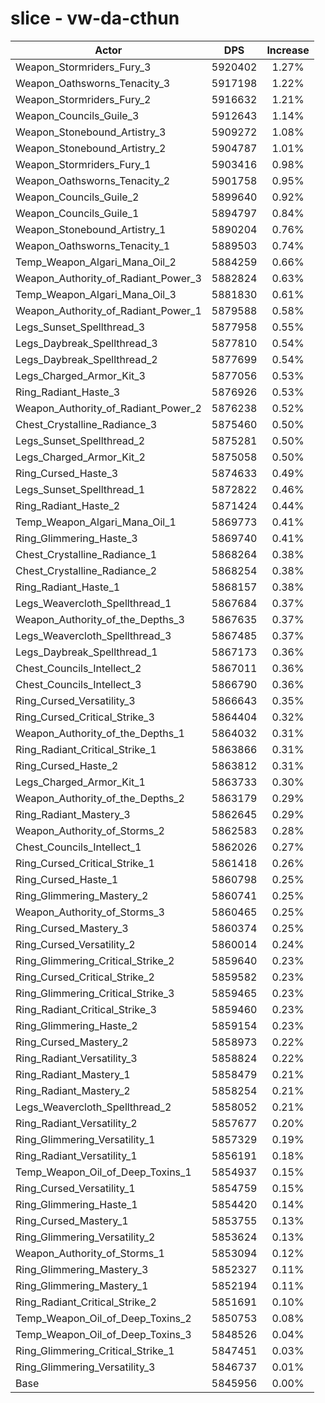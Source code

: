 # slice - vw-da-cthun
| Actor | DPS | Increase |
|---|:---:|:---:|
|Weapon_Stormriders_Fury_3|5920402|1.27%|
|Weapon_Oathsworns_Tenacity_3|5917198|1.22%|
|Weapon_Stormriders_Fury_2|5916632|1.21%|
|Weapon_Councils_Guile_3|5912643|1.14%|
|Weapon_Stonebound_Artistry_3|5909272|1.08%|
|Weapon_Stonebound_Artistry_2|5904787|1.01%|
|Weapon_Stormriders_Fury_1|5903416|0.98%|
|Weapon_Oathsworns_Tenacity_2|5901758|0.95%|
|Weapon_Councils_Guile_2|5899640|0.92%|
|Weapon_Councils_Guile_1|5894797|0.84%|
|Weapon_Stonebound_Artistry_1|5890204|0.76%|
|Weapon_Oathsworns_Tenacity_1|5889503|0.74%|
|Temp_Weapon_Algari_Mana_Oil_2|5884259|0.66%|
|Weapon_Authority_of_Radiant_Power_3|5882824|0.63%|
|Temp_Weapon_Algari_Mana_Oil_3|5881830|0.61%|
|Weapon_Authority_of_Radiant_Power_1|5879588|0.58%|
|Legs_Sunset_Spellthread_3|5877958|0.55%|
|Legs_Daybreak_Spellthread_3|5877810|0.54%|
|Legs_Daybreak_Spellthread_2|5877699|0.54%|
|Legs_Charged_Armor_Kit_3|5877056|0.53%|
|Ring_Radiant_Haste_3|5876926|0.53%|
|Weapon_Authority_of_Radiant_Power_2|5876238|0.52%|
|Chest_Crystalline_Radiance_3|5875460|0.50%|
|Legs_Sunset_Spellthread_2|5875281|0.50%|
|Legs_Charged_Armor_Kit_2|5875058|0.50%|
|Ring_Cursed_Haste_3|5874633|0.49%|
|Legs_Sunset_Spellthread_1|5872822|0.46%|
|Ring_Radiant_Haste_2|5871424|0.44%|
|Temp_Weapon_Algari_Mana_Oil_1|5869773|0.41%|
|Ring_Glimmering_Haste_3|5869740|0.41%|
|Chest_Crystalline_Radiance_1|5868264|0.38%|
|Chest_Crystalline_Radiance_2|5868254|0.38%|
|Ring_Radiant_Haste_1|5868157|0.38%|
|Legs_Weavercloth_Spellthread_1|5867684|0.37%|
|Weapon_Authority_of_the_Depths_3|5867635|0.37%|
|Legs_Weavercloth_Spellthread_3|5867485|0.37%|
|Legs_Daybreak_Spellthread_1|5867173|0.36%|
|Chest_Councils_Intellect_2|5867011|0.36%|
|Chest_Councils_Intellect_3|5866790|0.36%|
|Ring_Cursed_Versatility_3|5866643|0.35%|
|Ring_Cursed_Critical_Strike_3|5864404|0.32%|
|Weapon_Authority_of_the_Depths_1|5864032|0.31%|
|Ring_Radiant_Critical_Strike_1|5863866|0.31%|
|Ring_Cursed_Haste_2|5863812|0.31%|
|Legs_Charged_Armor_Kit_1|5863733|0.30%|
|Weapon_Authority_of_the_Depths_2|5863179|0.29%|
|Ring_Radiant_Mastery_3|5862645|0.29%|
|Weapon_Authority_of_Storms_2|5862583|0.28%|
|Chest_Councils_Intellect_1|5862026|0.27%|
|Ring_Cursed_Critical_Strike_1|5861418|0.26%|
|Ring_Cursed_Haste_1|5860798|0.25%|
|Ring_Glimmering_Mastery_2|5860741|0.25%|
|Weapon_Authority_of_Storms_3|5860465|0.25%|
|Ring_Cursed_Mastery_3|5860374|0.25%|
|Ring_Cursed_Versatility_2|5860014|0.24%|
|Ring_Glimmering_Critical_Strike_2|5859640|0.23%|
|Ring_Cursed_Critical_Strike_2|5859582|0.23%|
|Ring_Glimmering_Critical_Strike_3|5859465|0.23%|
|Ring_Radiant_Critical_Strike_3|5859460|0.23%|
|Ring_Glimmering_Haste_2|5859154|0.23%|
|Ring_Cursed_Mastery_2|5858973|0.22%|
|Ring_Radiant_Versatility_3|5858824|0.22%|
|Ring_Radiant_Mastery_1|5858479|0.21%|
|Ring_Radiant_Mastery_2|5858254|0.21%|
|Legs_Weavercloth_Spellthread_2|5858052|0.21%|
|Ring_Radiant_Versatility_2|5857677|0.20%|
|Ring_Glimmering_Versatility_1|5857329|0.19%|
|Ring_Radiant_Versatility_1|5856191|0.18%|
|Temp_Weapon_Oil_of_Deep_Toxins_1|5854937|0.15%|
|Ring_Cursed_Versatility_1|5854759|0.15%|
|Ring_Glimmering_Haste_1|5854420|0.14%|
|Ring_Cursed_Mastery_1|5853755|0.13%|
|Ring_Glimmering_Versatility_2|5853624|0.13%|
|Weapon_Authority_of_Storms_1|5853094|0.12%|
|Ring_Glimmering_Mastery_3|5852327|0.11%|
|Ring_Glimmering_Mastery_1|5852194|0.11%|
|Ring_Radiant_Critical_Strike_2|5851691|0.10%|
|Temp_Weapon_Oil_of_Deep_Toxins_2|5850753|0.08%|
|Temp_Weapon_Oil_of_Deep_Toxins_3|5848526|0.04%|
|Ring_Glimmering_Critical_Strike_1|5847451|0.03%|
|Ring_Glimmering_Versatility_3|5846737|0.01%|
|Base|5845956|0.00%|
